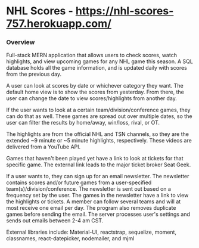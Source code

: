 # NHL Scores - https://nhl-scores-757.herokuapp.com/

### Overview 

Full-stack MERN application that allows users to check scores, watch highlights, and view upcoming games for any NHL game this season. A SQL database holds all the game information, and is updated daily with scores from the previous day. 

A user can look at scores by date or whichever category they want. The default home view is to show the scores from yesterday. From there, the user can change the date to view scores/highlights from another day. 

If the user wants to look at a certain team/division/conference games, they can do that as well. These games are spread out over multiple dates, so the user can filter the results by home/away, win/loss, rival, or OT.   

The highlights are from the official NHL and TSN channels, so they are the extended ~9 minute or ~5 minute highlights, respectively. These videos are delivered from a YouTube API. 

Games that haven't been played yet have a link to look at tickets for that specific game. The external link leads to the major ticket broker Seat Geek. 

If a user wants to, they can sign up for an email newsletter. The newsletter contains scores and/or future games from a user-specified team(s)/division/conference. The newsletter is sent out based on a frequency set by the user. The games in the newsletter have a link to view the highlights or tickets. A member can follow several teams and will at most receive one email per day. The program also removes duplicate games before sending the email. The server processes user's settings and sends out emails between 2-4 am CST. 

External libraries include: Material-UI, reactstrap, sequelize, moment, classnames, react-datepicker, nodemailer, and mjml